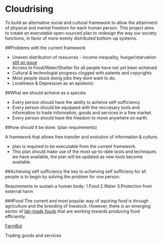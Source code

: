 

Cloudrising
================

To build an alternative social and cultural framework to allow the attainment of physical and mental freedom for each human person. This project aims to create an executable open-sourced plan to redesign the way our society functions, in favor of more evenly distributed bottom-up systems.


##Problems with the current framework

- Uneven distribution of resources - income inequality, hunger/starvation [still an issue](https://www.wfp.org/hunger/stats)
- Access to Food/Water/Shelter for all people have not yet been achieved
- Cultural & technologial progress clogged with patents and copyrights
- Most people stuck doing jobs they dont want to do.
- Loneliness & Depression as an epidemic


##What we should achieve as a species

- Every person should have the ability to acheive self-sufficiency
- Every person should be equipped with the neccesary tools and information to trade information, goods and services in a free market.
- Every person should have the freedom to move anywhere on earth.


##how should it be done: (plan requirements)

A framework that allows free transfer and evolution of information & culture.
- plan is required to be executable from the current framework.
- This plan should make use of the most up-to-date tools and techniques we have available, 
the plan will be updated as new tools become available. 

##Acheiving self sufficiency
the key to acheiving self sufficieny for all people is to begin by solving the problem for one person. 

Requirements to sustain a human body:
1.Food
2.Water
3.Protection from external harm

###Food
The current and most popular way of aquiring food is through agriculture and the breeding of livestock.
However, there is an emerging sector of [lab-made foods](http://gizmodo.com/the-future-will-be-full-of-lab-grown-meat-1720874704) that are working towards producing food efficiently.

[FarmBot](https://farmbot.io/) 






Trading goods and services


